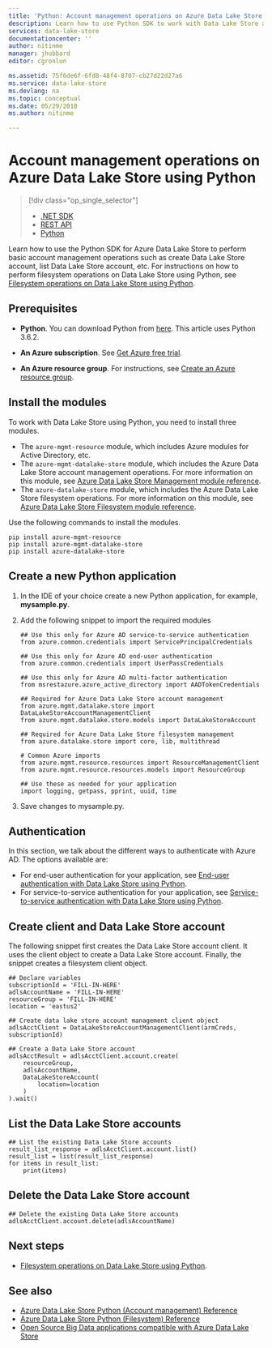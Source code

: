 ```yaml
---
title: 'Python: Account management operations on Azure Data Lake Store | Microsoft Docs'
description: Learn how to use Python SDK to work with Data Lake Store account management operations.
services: data-lake-store
documentationcenter: ''
author: nitinme
manager: jhubbard
editor: cgronlun

ms.assetid: 75f6de6f-6fd8-48f4-8707-cb27d22d27a6
ms.service: data-lake-store
ms.devlang: na
ms.topic: conceptual
ms.date: 05/29/2018
ms.author: nitinme

---
```


# Account management operations on Azure Data Lake Store using Python
> [!div class="op_single_selector"]
> * [.NET SDK](data-lake-store-get-started-net-sdk.md)
> * [REST API](data-lake-store-get-started-rest-api.md)
> * [Python](data-lake-store-get-started-python.md)
>
>

Learn how to use the Python SDK for Azure Data Lake Store to perform basic account management operations such as create Data Lake Store account, list Data Lake Store account, etc. For instructions on how to perform filesystem operations on Data Lake Store using Python, see [Filesystem operations on Data Lake Store using Python](data-lake-store-data-operations-python.md).

## Prerequisites

* **Python**. You can download Python from [here](https://www.python.org/downloads/). This article uses Python 3.6.2.

* **An Azure subscription**. See [Get Azure free trial](https://azure.microsoft.com/pricing/free-trial/).

* **An Azure resource group**. For instructions, see [Create an Azure resource group](../azure-resource-manager/resource-group-portal.md).

## Install the modules

To work with Data Lake Store using Python, you need to install three modules.

* The `azure-mgmt-resource` module, which includes Azure modules for Active Directory, etc.
* The `azure-mgmt-datalake-store` module, which includes the Azure Data Lake Store account management operations. For more information on this module, see [Azure Data Lake Store Management module reference](https://docs.microsoft.com/python/api/azure.mgmt.datalake.store?view=azure-python).
* The `azure-datalake-store` module, which includes the Azure Data Lake Store filesystem operations. For more information on this module, see [Azure Data Lake Store Filesystem module reference](http://azure-datalake-store.readthedocs.io/en/latest/).

Use the following commands to install the modules.

```
pip install azure-mgmt-resource
pip install azure-mgmt-datalake-store
pip install azure-datalake-store
```

## Create a new Python application

1. In the IDE of your choice create a new Python application, for example, **mysample.py**.

2. Add the following snippet to import the required modules

	```
	## Use this only for Azure AD service-to-service authentication
	from azure.common.credentials import ServicePrincipalCredentials

	## Use this only for Azure AD end-user authentication
	from azure.common.credentials import UserPassCredentials

	## Use this only for Azure AD multi-factor authentication
	from msrestazure.azure_active_directory import AADTokenCredentials

	## Required for Azure Data Lake Store account management
	from azure.mgmt.datalake.store import DataLakeStoreAccountManagementClient
	from azure.mgmt.datalake.store.models import DataLakeStoreAccount

	## Required for Azure Data Lake Store filesystem management
	from azure.datalake.store import core, lib, multithread

	# Common Azure imports
	from azure.mgmt.resource.resources import ResourceManagementClient
	from azure.mgmt.resource.resources.models import ResourceGroup

	## Use these as needed for your application
	import logging, getpass, pprint, uuid, time
	```

3. Save changes to mysample.py.

## Authentication

In this section, we talk about the different ways to authenticate with Azure AD. The options available are:

* For end-user authentication for your application, see [End-user authentication with Data Lake Store using Python](data-lake-store-end-user-authenticate-python.md).
* For service-to-service authentication for your application, see [Service-to-service authentication with Data Lake Store using Python](data-lake-store-service-to-service-authenticate-python.md).

## Create client and Data Lake Store account

The following snippet first creates the Data Lake Store account client. It uses the client object to create a Data Lake Store account. Finally, the snippet creates a filesystem client object.

    ## Declare variables
    subscriptionId = 'FILL-IN-HERE'
	adlsAccountName = 'FILL-IN-HERE'
    resourceGroup = 'FILL-IN-HERE'
    location = 'eastus2'

	## Create data lake store account management client object
	adlsAcctClient = DataLakeStoreAccountManagementClient(armCreds, subscriptionId)

	## Create a Data Lake Store account
	adlsAcctResult = adlsAcctClient.account.create(
		resourceGroup,
		adlsAccountName,
		DataLakeStoreAccount(
			location=location
		)
	).wait()

	
## List the Data Lake Store accounts

	## List the existing Data Lake Store accounts
	result_list_response = adlsAcctClient.account.list()
	result_list = list(result_list_response)
	for items in result_list:
    	print(items)

## Delete the Data Lake Store account

	## Delete the existing Data Lake Store accounts
	adlsAcctClient.account.delete(adlsAccountName)
	

## Next steps
* [Filesystem operations on Data Lake Store using Python](data-lake-store-data-operations-python.md).

## See also
* [Azure Data Lake Store Python (Account management) Reference](http://azure-sdk-for-python.readthedocs.io/en/latest/sample_azure-mgmt-datalake-store.html)
* [Azure Data Lake Store Python (Filesystem) Reference](http://azure-datalake-store.readthedocs.io/en/latest)
* [Open Source Big Data applications compatible with Azure Data Lake Store](data-lake-store-compatible-oss-other-applications.md)
